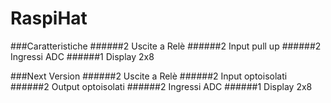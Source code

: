 # RaspiHat
###Caratteristiche
######2 Uscite a Relè
######2 Input pull up
######2 Ingressi ADC
######1 Display 2x8

###Next Version
######2 Uscite a Relè
######2 Input optoisolati
######2 Output optoisolati
######2 Ingressi ADC
######1 Display 2x8



